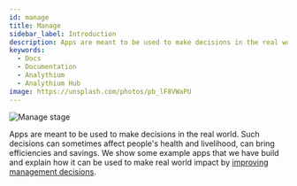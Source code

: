 ```yaml
---
id: manage
title: Manage
sidebar_label: Introduction
description: Apps are meant to be used to make decisions in the real world.
keywords:
  - Docs
  - Documentation
  - Analythium
  - Analythium Hub
image: https://unsplash.com/photos/pb_lF8VWaPU
---
```


![Manage stage](../../img/undraw_personal_goals_edgd_manage.svg)

Apps are meant to be used to make decisions in the real world.
Such decisions can sometimes affect people's health and livelihood,
can bring efficiencies and savings. We show some example
apps that we have build and explain how it can be used to make
real world impact by [improving management decisions](manage).
